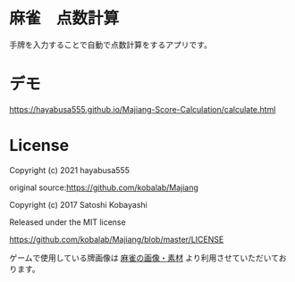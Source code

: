 # 麻雀　点数計算
手牌を入力することで自動で点数計算をするアプリです。

# デモ

https://hayabusa555.github.io/Majiang-Score-Calculation/calculate.html

# License
Copyright (c) 2021 hayabusa555

original source:https://github.com/kobalab/Majiang

Copyright (c) 2017 Satoshi Kobayashi

Released under the MIT license

https://github.com/kobalab/Majiang/blob/master/LICENSE

ゲームで使用している牌画像は [麻雀の画像・素材](https://www.civillink.net/fsozai/majan.html) より利用させていただいております。
